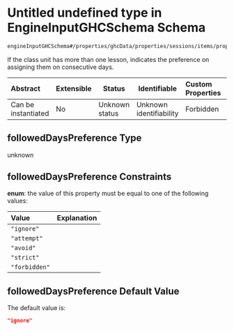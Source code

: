 # Untitled undefined type in EngineInputGHCSchema Schema

```txt
engineInputGHCSchema#/properties/ghcData/properties/sessions/items/properties/sessionSettings/properties/followedDaysPreference
```

If the class unit has more than one lesson, indicates the preference on assigning them on consecutive days.


| Abstract            | Extensible | Status         | Identifiable            | Custom Properties | Additional Properties | Access Restrictions | Defined In                                                         |
| :------------------ | ---------- | -------------- | ----------------------- | :---------------- | --------------------- | ------------------- | ------------------------------------------------------------------ |
| Can be instantiated | No         | Unknown status | Unknown identifiability | Forbidden         | Allowed               | none                | [ghc.schema.json\*](../out/ghc.schema.json "open original schema") |

## followedDaysPreference Type

unknown

## followedDaysPreference Constraints

**enum**: the value of this property must be equal to one of the following values:

| Value         | Explanation |
| :------------ | ----------- |
| `"ignore"`    |             |
| `"attempt"`   |             |
| `"avoid"`     |             |
| `"strict"`    |             |
| `"forbidden"` |             |

## followedDaysPreference Default Value

The default value is:

```json
"ignore"
```
